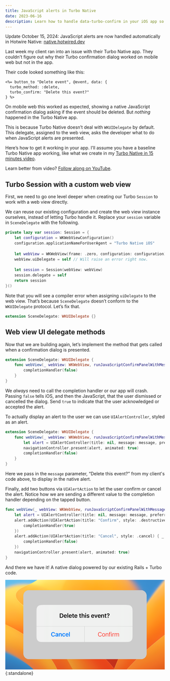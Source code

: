 ```yaml
---
title: JavaScript alerts in Turbo Native
date: 2023-06-16
description: Learn how to handle data-turbo-confirm in your iOS app so you can render native Swift alerts directly from your Rails code.
---
```


<div class="note">
  <span class="font-semibold">Update October 15, 2024</span>: JavaScript alerts are now handled automatically in Hotwire Native: <a href="https://native.hotwired.dev" target="_blank">native.hotwired.dev</a>
</div>

Last week my client ran into an issue with their Turbo Native app. They couldn't figure out why their Turbo confirmation dialog worked on mobile web but not in the app.

Their code looked something like this:

```erb
<%= button_to "Delete event", @event, data: {
  turbo_method: :delete,
  turbo_confirm: "Delete this event?"
} %>
```

On mobile web this worked as expected, showing a native JavaScript confirmation dialog asking if the event should be deleted. But *nothing* happened in the Turbo Native app.

This is because Turbo Native doesn’t deal with `WKUIDelegate` by default. This delegate, assigned to the web view, asks the developer what to do when JavaScript alerts are presented.

Here’s how to get it working in your app. I’ll assume you have a baseline Turbo Native app working, like what we create in my [Turbo Native in 15 minutes video](https://www.youtube.com/watch?v=83wOvrNtZX4).

<p class="note">Learn better from video? <a href="https://www.youtube.com/watch?v=ELJuTPZ4_uU">Follow along on YouTube</a>.</p>

## Turbo Session with a custom web view

First, we need to go one level deeper when creating our Turbo `Session` to work with a web view directly.

We can reuse our existing configuration and create the web view instance ourselves, instead of letting Turbo handle it. Replace your `session` variable in `SceneDelegate` with the following.

```swift
private lazy var session: Session = {
    let configuration = WKWebViewConfiguration()
    configuration.applicationNameForUserAgent = "Turbo Native iOS"

    let webView = WKWebView(frame: .zero, configuration: configuration)
    webView.uiDelegate = self // Will raise an error right now.

    let session = Session(webView: webView)
    session.delegate = self
    return session
}()
```

Note that you will see a compiler error when assigning `uiDelegate` to the web view. That’s because `SceneDelegate` doesn’t conform to the `WKUIDelegate` protocol. Let’s fix that.

```swift
extension SceneDelegate: WKUIDelegate {}
```

## Web view UI delegate methods

Now that we are building again, let’s implement the method that gets called when a confirmation dialog is presented.

```swift
extension SceneDelegate: WKUIDelegate {
    func webView(_ webView: WKWebView, runJavaScriptConfirmPanelWithMessage message: String, initiatedByFrame frame: WKFrameInfo, completionHandler: @escaping (Bool) -> Void) {
        completionHandler(false)
    }
}
```

We *always* need to call the completion handler or our app will crash. Passing `false` tells iOS, and then the JavaScript, that the user dismissed or cancelled the dialog. Send `true` to indicate that the user acknowledged or accepted the alert.

To actually display an alert to the user we can use `UIAlertController`, styled as an alert.

```swift
extension SceneDelegate: WKUIDelegate {
    func webView(_ webView: WKWebView, runJavaScriptConfirmPanelWithMessage message: String, initiatedByFrame frame: WKFrameInfo, completionHandler: @escaping (Bool) -> Void) {
        let alert = UIAlertController(title: nil, message: message, preferredStyle: .alert)
        navigationController.present(alert, animated: true)
        completionHandler(false)
    }
}
```

Here we pass in the `message` parameter, “Delete this event?” from my client's code above, to display in the native alert.

Finally, add two buttons via `UIAlertAction` to let the user confirm or cancel the alert. Notice how we are sending a different value to the completion handler depending on the tapped button.

```swift
func webView(_ webView: WKWebView, runJavaScriptConfirmPanelWithMessage message: String, initiatedByFrame frame: WKFrameInfo, completionHandler: @escaping (Bool) -> Void) {
    let alert = UIAlertController(title: nil, message: message, preferredStyle: .alert)
    alert.addAction(UIAlertAction(title: "Confirm", style: .destructive) { _ in
        completionHandler(true)
    })
    alert.addAction(UIAlertAction(title: "Cancel", style: .cancel) { _ in
        completionHandler(false)
    })
    navigationController.present(alert, animated: true)
}
```

And there we have it! A native dialog powered by our existing Rails + Turbo code.

![Native JavaScript alert](/assets/images/javascript-alerts-in-turbo-native/native-javascript-alert.png){:standalone}
